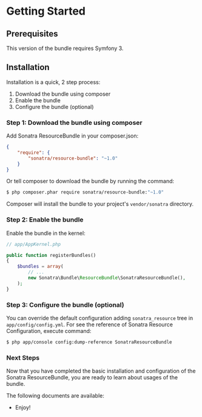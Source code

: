 Getting Started
===============

## Prerequisites

This version of the bundle requires Symfony 3.

## Installation

Installation is a quick, 2 step process:

1. Download the bundle using composer
2. Enable the bundle
3. Configure the bundle (optional)

### Step 1: Download the bundle using composer

Add Sonatra ResourceBundle in your composer.json:

```json
{
    "require": {
        "sonatra/resource-bundle": "~1.0"
    }
}
```

Or tell composer to download the bundle by running the command:

```bash
$ php composer.phar require sonatra/resource-bundle:"~1.0"
```

Composer will install the bundle to your project's `vendor/sonatra` directory.

### Step 2: Enable the bundle

Enable the bundle in the kernel:

```php
// app/AppKernel.php

public function registerBundles()
{
    $bundles = array(
        // ...
        new Sonatra\Bundle\ResourceBundle\SonatraResourceBundle(),
    );
}
```

### Step 3: Configure the bundle (optional)

You can override the default configuration adding `sonatra_resource` tree in `app/config/config.yml`.
For see the reference of Sonatra Resource Configuration, execute command:

```bash
$ php app/console config:dump-reference SonatraResourceBundle
```

### Next Steps

Now that you have completed the basic installation and configuration of the
Sonatra ResourceBundle, you are ready to learn about usages of the bundle.

The following documents are available:

- Enjoy!
